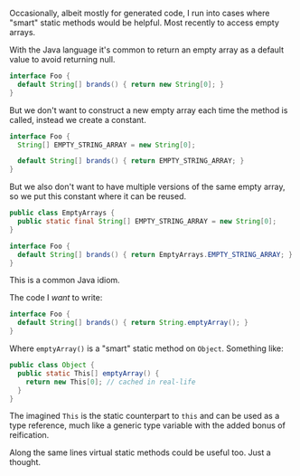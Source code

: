 Occasionally, albeit mostly for generated code, I run into cases where "smart" static methods would be helpful. Most recently
to access empty arrays.

With the Java language it's common to return an empty array as a default value to avoid returning null.
```java
interface Foo {
  default String[] brands() { return new String[0]; }
}
```
But we don't want to construct a new empty array each time the method is called, instead we create a constant.
```java
interface Foo {
  String[] EMPTY_STRING_ARRAY = new String[0];

  default String[] brands() { return EMPTY_STRING_ARRAY; }
}
```
But we also don't want to have multiple versions of the same empty array, so we put this constant where it can be reused.
```java
public class EmptyArrays {
  public static final String[] EMPTY_STRING_ARRAY = new String[0];
}

interface Foo {
  default String[] brands() { return EmptyArrays.EMPTY_STRING_ARRAY; }
}
```
This is a common Java idiom.

The code I _want_ to write:
```java
interface Foo {
  default String[] brands() { return String.emptyArray(); }
}
```
Where `emptyArray()` is a "smart" static method on `Object`. Something like:
```java
public class Object {
  public static This[] emptyArray() {
    return new This[0]; // cached in real-life
  }
}
```
The imagined `This` is the static counterpart to `this` and can be used as a type reference, much like a generic type variable
with the added bonus of reification.

Along the same lines virtual static methods could be useful too. Just a thought.